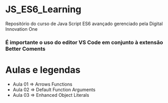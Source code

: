 # JS_ES6_Learning

Repositório do curso de Java Script ES6 avançado gerenciado pela Digital Innovation One<br />

### É importante o uso do editor VS Code em conjunto à extensão Better Coments

# Aulas e legendas

- Aula 01 => Arrows Functions
- Aula 02 => Default Function Arguments
- Aula 03 => Enhanced Object Literals
